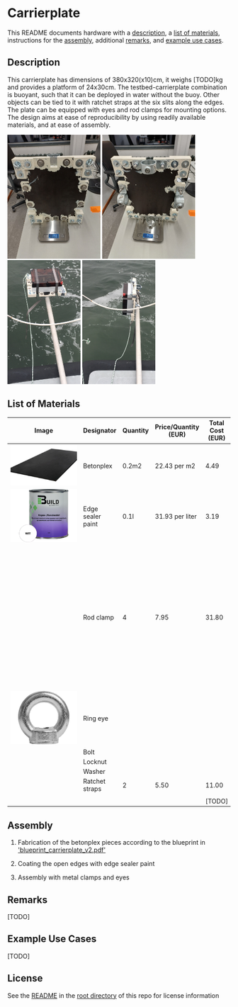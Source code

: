 # Carrierplate

This README documents hardware with a [description](#description), a [list of materials](#list-of-materials), instructions for the [assembly](#assembly), additional [remarks](#remarks), and [example use cases](#example-use-cases).

## Description

This carrierplate has dimensions of 380x320(x10)cm, it weighs [TODO]kg and provides a platform of 24x30cm. The testbed-carrierplate combination is buoyant, such that it can be deployed in water without the buoy. Other objects can be tied to it with ratchet straps at the six slits along the edges. The plate can be equipped with eyes and rod clamps for mounting options. The design aims at ease of reproducibility by using readily available materials, and at ease of assembly.

<p float="left">
<img src="images/carrierplate_front.jpg" alt="(image not found)" height="280"> 
<img src="images/carrierplate_back.jpg" alt="(image not found)" height="280">
<img src="images/carrierplate_on_rod_horizontal.png" alt="(image not found)" height="280">
<img src="images/carrierplate_on_rod_vertical.jpeg" alt="(image not found)" height="280">
</p>

## List of Materials

| <div style="width:150px">Image</div> | Designator | Quantity | Price/Quantity (EUR) | Total Cost (EUR) | Source | Remarks |
| - | - | - | - | - | - | - |
| ![ (image not found)](images/materials/betonplex.jpg) | Betonplex | 0.2m2 | 22.43 per m2 | 4.49 | https://www.hornbach.nl/p/betonplex-eucalyptus-2500x1250x18-mm/10692335/ | Thickness 18mm |
| ![ (image not found)](images/materials/paint_edge_sealer.jpg) | Edge sealer paint | 0.1l | 31.93 per liter  | 3.19 | https://www.hornbach.nl/p/build-kopse-randsealer-wit-750-ml/6533706/ |  |
|  | Rod clamp | 4 | 7.95 | 31.80 | https://www.hornbach.nl/p/beugel-vlak-steigerbuis-o-48-mm/5706771/ | Dimensions to consider for the placement on the plate are: Holes M10, distance between the two mounting holes, width of the clamp to avoid completely closing a slit for the straps |
| ![ (image not found)](images/materials/ring_eye.jpg) | Ring eye |  |  |  | [TODO] |  |
|  | Bolt |  |  |  | [TODO] |  |
|  | Locknut |  |  |  | [TODO] |  |
|  | Washer |  |  |  | [TODO] |  |
|  | Ratchet straps | 2 | 5.50 | 11.00 | https://www.hornbach.nl/p/sjorband-mamutec-25-mm-5-m/7769185/ |  |
| |
|  |  |  |  | [TODO] |  |  |

## Assembly

1) Fabrication of the betonplex pieces according to the blueprint in ['blueprint_carrierplate_v2.pdf'](blueprint_carrierplate_v2.pdf)

2) Coating the open edges with edge sealer paint

3) Assembly with metal clamps and eyes

## Remarks

[TODO]

## Example Use Cases

[TODO]

## License

See the [README](./../README.md) in the [root directory](./../) of this repo for license information